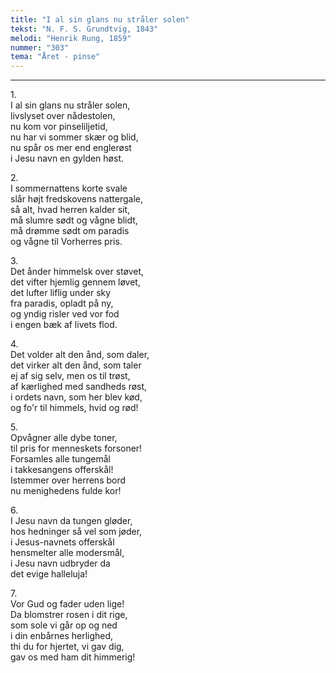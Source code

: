 ```yaml
---
title: "I al sin glans nu stråler solen"
tekst: "N. F. S. Grundtvig, 1843"
melodi: "Henrik Rung, 1859"
nummer: "303"
tema: "Året - pinse"
---
```


***

1.<br>
I al sin glans nu stråler solen,<br>
livslyset over nådestolen,<br>
nu kom vor pinseliljetid,<br>
nu har vi sommer skær og blid,<br>
nu spår os mer end englerøst<br>
i Jesu navn en gylden høst.<br>

2.<br>
I sommernattens korte svale<br>
slår højt fredskovens nattergale,<br>
så alt, hvad herren kalder sit,<br>
må slumre sødt og vågne blidt,<br>
må drømme sødt om paradis<br>
og vågne til Vorherres pris.<br>

3.<br>
Det ånder himmelsk over støvet,<br>
det vifter hjemlig gennem løvet,<br>
det lufter liflig under sky<br>
fra paradis, opladt på ny,<br>
og yndig risler ved vor fod<br>
i engen bæk af livets flod.<br>

4.<br>
Det volder alt den ånd, som daler,<br>
det virker alt den ånd, som taler<br>
ej af sig selv, men os til trøst,<br>
af kærlighed med sandheds røst,<br>
i ordets navn, som her blev kød,<br>
og fo'r til himmels, hvid og rød!<br>

5.<br>
Opvågner alle dybe toner,<br>
til pris for menneskets forsoner!<br>
Forsamles alle tungemål<br>
i takkesangens offerskål!<br>
Istemmer over herrens bord<br>
nu menighedens fulde kor!<br>

6.<br>
I Jesu navn da tungen gløder,<br>
hos hedninger så vel som jøder,<br>
i Jesus-navnets offerskål<br>
hensmelter alle modersmål,<br>
i Jesu navn udbryder da<br>
det evige halleluja!<br>

7.<br>
Vor Gud og fader uden lige!<br>
Da blomstrer rosen i dit rige,<br>
som sole vi går op og ned<br>
i din enbårnes herlighed,<br>
thi du for hjertet, vi gav dig,<br>
gav os med ham dit himmerig!<br>
